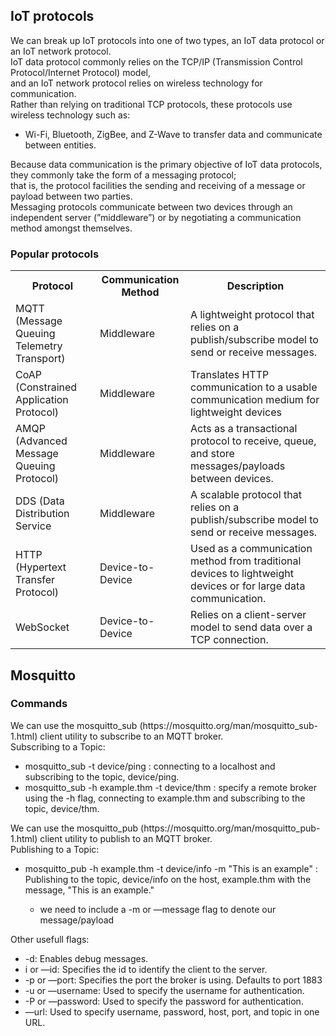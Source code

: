 <h2>IoT protocols</h2>
<p>
  We can break up IoT protocols into one of two types, an IoT data protocol or an IoT network protocol.<br>
  IoT data protocol commonly relies on the TCP/IP (Transmission Control Protocol/Internet Protocol) model,<br>
  and an IoT network protocol relies on wireless technology for communication.<br>
  Rather than relying on traditional TCP protocols, these protocols use wireless technology such as:<br>
  <ul><li>Wi-Fi, Bluetooth, ZigBee, and Z-Wave to transfer data and communicate between entities.</li></ul>
  Because data communication is the primary objective of IoT data protocols, they commonly take the form of a messaging protocol;<br>
  that is, the protocol facilities the sending and receiving of a message or payload between two parties.<br>
  Messaging protocols communicate between two devices through an independent server (”middleware”) or by negotiating a communication method amongst themselves.<br>
</p>
<h3>Popular protocols</h3>
<p>
  <table class="default">
  <tr>
    <th scope="row">Protocol</th>
    <th scope="row">Communication Method</th>
    <th scope="row">Description</th>
  </tr>
  <tr>
    <td>MQTT (Message Queuing Telemetry Transport)</td>
    <td>Middleware</td>
    <td>A lightweight protocol that relies on a publish/subscribe model to send or receive messages.</td>
  </tr>
  <tr>
    <td>CoAP (Constrained Application Protocol)</td>
    <td>Middleware</td>
    <td>Translates HTTP communication to a usable communication medium for lightweight devices</td>
  </tr>
  <tr>
    <td>AMQP (Advanced Message Queuing Protocol)</td>
    <td>Middleware</td>
    <td>Acts as a transactional protocol to receive, queue, and store messages/payloads between devices.</td>
  </tr>
  <tr>
    <td>DDS (Data Distribution Service</td>
    <td>Middleware</td>
    <td>A scalable protocol that relies on a publish/subscribe model to send or receive messages. </td>
  </tr>
  <tr>
    <td>HTTP (Hypertext Transfer Protocol)</td>
    <td>Device-to-Device</td>
    <td>Used as a communication method from traditional devices to lightweight devices or for large data communication.</td>
  </tr>
  <tr>
    <td>WebSocket </td>
    <td>Device-to-Device</td>
    <td>Relies on a client-server model to send data over a TCP connection.</td>
  </tr>
  </table>
</p>
<h2>Mosquitto</h2>
<h3>Commands</h3>
<p>
  We can use the mosquitto_sub (https://mosquitto.org/man/mosquitto_sub-1.html) client utility to subscribe to an MQTT broker.<br>
  Subscribing to a Topic:
  <ul>
    <li>mosquitto_sub -t device/ping : connecting to a localhost and subscribing to the topic, device/ping.</li>
    <li>mosquitto_sub -h example.thm -t device/thm : specify a remote broker using the -h flag, connecting to example.thm and subscribing to the topic, device/thm.</li>
  </ul>
  We can use the mosquitto_pub (https://mosquitto.org/man/mosquitto_pub-1.html) client utility to publish to an MQTT broker.<br>
  Publishing to a Topic:
  <ul>
    <li>mosquitto_pub -h example.thm -t device/info -m "This is an example" : Publishing to the topic, device/info on the host, example.thm with the message, "This is an example." </li>
      <ul><li>we need to include a -m or —message flag to denote our message/payload</li></ul>
  </ul>
  Other usefull flags:
  <ul>
    <li>-d: Enables debug messages.</li>
    <li>i or —id: Specifies the id to identify the client to the server.</li>
    <li>-p or —port: Specifies the port the broker is using. Defaults to port 1883</li>
    <li>-u or —username: Used to specify the username for authentication.</li>
    <li>-P or —password: Used to specify the password for authentication.</li>
    <li>—url: Used to specify username, password, host, port, and topic in one URL.</li>
  </ul>
</p>
